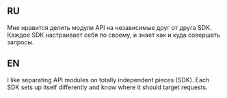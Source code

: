 ## RU
Мне нравится делить модули API на независимые друг от друга SDK.
Каждое SDK настраивает себя по своему, и знает как и куда совершать запросы.

## EN
I like separating API modules on totally independent pieces (SDK).
Each SDK sets up itself differently and know where it should target requests.